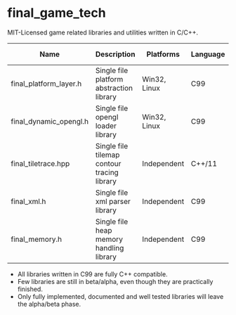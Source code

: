 # final_game_tech
MIT-Licensed game related libraries and utilities written in C/C++.

| Name                     | Description                                 | Platforms    | Language | Latest Version | State       |
|--------------------------|---------------------------------------------|--------------|----------|----------------|-------------|
| final_platform_layer.h   | Single file platform abstraction library    | Win32, Linux | C99      | 0.9.7-beta     | In progress |
| final_dynamic_opengl.h   | Single file opengl loader library           | Win32, Linux | C99      | 0.3.5-beta     | Finished    |
| final_tiletrace.hpp      | Single file tilemap contour tracing library | Independent  | C++/11   | 1.02           | Finished    |
| final_xml.h              | Single file xml parser library              | Independent  | C99      | 0.3.0-alpha    | Finished    |
| final_memory.h           | Single file heap memory handling library    | Independent  | C99      | 0.3.0-alpha    | Finished    |

* All libraries written in C99 are fully C++ compatible.
* Few libraries are still in beta/alpha, even though they are practically finished.
* Only fully implemented, documented and well tested libraries will leave the alpha/beta phase.
